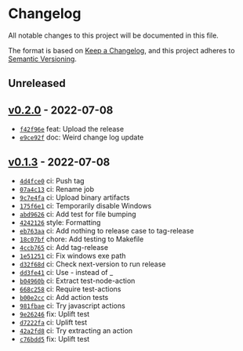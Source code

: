 # Changelog

All notable changes to this project will be documented in this file.

The format is based on [Keep a Changelog](https://keepachangelog.com/en/1.0.0/), and this project adheres to [Semantic Versioning](https://semver.org/spec/v2.0.0.html).

## Unreleased

## [v0.2.0](https://github.com/tomphp/haskell-github-pipeline/releases/tag/v0.2.0) - 2022-07-08

- [`f42f96e`](https://github.com/tomphp/haskell-github-pipeline/commit/f42f96e4abbed9c1106f2098c9ef7240ca5a3967) feat: Upload the release
- [`e9ce92f`](https://github.com/tomphp/haskell-github-pipeline/commit/e9ce92f68723a0387217f713f21f65a962c43a47) doc: Weird change log update

## [v0.1.3](https://github.com/tomphp/haskell-github-pipeline/releases/tag/v0.1.3) - 2022-07-08

- [`4d4fce0`](https://github.com/tomphp/haskell-github-pipeline/commit/4d4fce0d24f685efae1c88b2ee8c5038624b8320) ci: Push tag
- [`07a4c13`](https://github.com/tomphp/haskell-github-pipeline/commit/07a4c135ca3d506cb2cf2183b5c1b3ee595981ec) ci: Rename job
- [`9c7e4fa`](https://github.com/tomphp/haskell-github-pipeline/commit/9c7e4fae0f0c4fa2af43f5921fbcfa2c3858adaf) ci: Upload binary artifacts
- [`175f6e1`](https://github.com/tomphp/haskell-github-pipeline/commit/175f6e1755ca8ac8c19716cb9f63dca955790542) ci: Temporarily disable Windows
- [`abd9626`](https://github.com/tomphp/haskell-github-pipeline/commit/abd9626fc6b9f7d1adedad46dc9a3495eaeb60f4) ci: Add test for file bumping
- [`4242126`](https://github.com/tomphp/haskell-github-pipeline/commit/424212691ba3c7c75ed3803df577dbf69bcb5eb6) style: Formatting
- [`eb763aa`](https://github.com/tomphp/haskell-github-pipeline/commit/eb763aa75a1d36206805af153e85cc6aa0459c3e) ci: Add nothing to release case to tag-release
- [`18c07bf`](https://github.com/tomphp/haskell-github-pipeline/commit/18c07bf9329614b8ddc8f3a81465d3de21f0af13) chore: Add testing to Makefile
- [`4ccb765`](https://github.com/tomphp/haskell-github-pipeline/commit/4ccb76557752ceefc50423b0a88224e32953186f) ci: Add tag-release
- [`1e51251`](https://github.com/tomphp/haskell-github-pipeline/commit/1e51251893dc067b80ddeb0df2b15fe14a03bbcd) ci: Fix windows exe path
- [`d32f68d`](https://github.com/tomphp/haskell-github-pipeline/commit/d32f68dee8655d09280fba35058e74f38da6bb87) ci: Check next-version to run release
- [`dd3fe41`](https://github.com/tomphp/haskell-github-pipeline/commit/dd3fe412f7c473fd49538f2223cd0d6634ff62d9) ci: Use - instead of _
- [`b04960b`](https://github.com/tomphp/haskell-github-pipeline/commit/b04960ba24cf48892303e08beec1243782b4e575) ci: Extract test-node-action
- [`668c258`](https://github.com/tomphp/haskell-github-pipeline/commit/668c2582284f928b62e9d6286ab84eccc29f5688) ci: Require test-actions
- [`b00e2cc`](https://github.com/tomphp/haskell-github-pipeline/commit/b00e2cc5d5ff13662d73a803b16ee759e8e47cee) ci: Add action tests
- [`981fbae`](https://github.com/tomphp/haskell-github-pipeline/commit/981fbaec034ba9bf4aee97188af4200189707301) ci: Try javascript actions
- [`9e26246`](https://github.com/tomphp/haskell-github-pipeline/commit/9e26246b64e8e7fe3da67b6f116842bc62448799) fix: Uplift test
- [`d7222fa`](https://github.com/tomphp/haskell-github-pipeline/commit/d7222fa9858e5714accaf7853c89746abb88c91a) ci: Uplift test
- [`42a2fd8`](https://github.com/tomphp/haskell-github-pipeline/commit/42a2fd853238c21faa802a53b0ed3da054c2392f) ci: Try extracting an action
- [`c76bdd5`](https://github.com/tomphp/haskell-github-pipeline/commit/c76bdd50153eafe8f4241605c4a1f8560a69f630) fix: Uplift test

